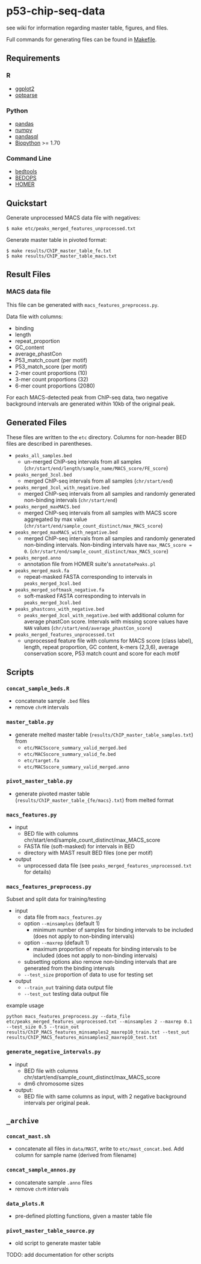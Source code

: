 # p53-chip-seq-data

see wiki for information regarding master table, figures, and files.

Full commands for generating files can be found in [Makefile](Makefile).

## Requirements

### R

* [ggplot2](http://ggplot2.org/)
* [optparse](https://github.com/trevorld/optparse/)

### Python

* [pandas](http://pandas.pydata.org/)
* [numpy](http://www.numpy.org/)
* [pandasql](https://github.com/yhat/pandasql/)
* [Biopython](http://biopython.org/) >= 1.70

### Command Line

* [bedtools](http://bedtools.readthedocs.io/)
* [BEDOPS](http://bedops.readthedocs.io/)
* [HOMER](http://homer.salk.edu/)

## Quickstart

Generate unprocessed MACS data file with negatives:

    $ make etc/peaks_merged_features_unprocessed.txt

Generate master table in pivoted format:

    $ make results/ChIP_master_table_fe.txt
    $ make results/ChIP_master_table_macs.txt

## Result Files

### MACS data file

This file can be generated with `macs_features_preprocess.py`.

Data file with columns:

- binding
- length
- repeat_proportion
- GC_content
- average_phastCon
- P53_match_count (per motif)
- P53_match_score (per motif)
- 2-mer count proportions (10)
- 3-mer count proportions (32)
- 6-mer count proportions (2080)

For each MACS-detected peak from ChIP-seq data, two negative background intervals are generated within 10kb of the original peak.

## Generated Files

These files are written to the `etc` directory. Columns for non-header BED files are described in parentheses.

- `peaks_all_samples.bed`
    - un-merged ChIP-seq intervals from all samples (`chr/start/end/length/sample_name/MACS_score/FE_score`)
- `peaks_merged_3col.bed`
    - merged ChIP-seq intervals from all samples (`chr/start/end`)
- `peaks_merged_3col_with_negative.bed`
    - merged ChIP-seq intervals from all samples and randomly generated non-binding intervals (`chr/start/end`)
- `peaks_merged_maxMACS.bed`
    - merged ChIP-seq intervals from all samples with MACS score aggregated by max value (`chr/start/end/sample_count_distinct/max_MACS_score`)
- `peaks_merged_maxMACS_with_negative.bed`
    - merged ChIP-seq intervals from all samples and randomly generated non-binding intervals. Non-binding intervals have `max_MACS_score = 0`. (`chr/start/end/sample_count_distinct/max_MACS_score`)
- `peaks_merged.anno`
    - annotation file from HOMER suite's `annotatePeaks.pl`
- `peaks_merged_mask.fa`
    - repeat-masked FASTA corresponding to intervals in `peaks_merged_3col.bed`
- `peaks_merged_softmask_negative.fa`
    - soft-masked FASTA corresponding to intervals in `peaks_merged_3col.bed`
- `peaks_phastcons_with_negative.bed`
    - `peaks_merged_3col_with_negative.bed` with additional column for average phastCon score. Intervals with missing score values have `NAN` values (`chr/start/end/average_phastCon_score`)
- `peaks_merged_features_unprocessed.txt`
    - unprocessed feature file with columns for MACS score (class label), length, repeat proportion, GC content, k-mers (2,3,6), average conservation score, P53 match count and score for each motif

## Scripts

### `concat_sample_beds.R`

- concatenate sample `.bed` files
- remove `chrM` intervals

### `master_table.py`

- generate melted master table (`results/ChIP_master_table_samples.txt`) from
    - `etc/MACSscore_summary_valid_merged.bed`
    - `etc/MACSscore_summary_valid_fe.bed`
    - `etc/target.fa`
    - `etc/MACSscore_summary_valid_merged.anno`

### `pivot_master_table.py`

- generate pivoted master table (`results/ChIP_master_table_{fe/macs}.txt`) from melted format

### `macs_features.py`

- input
    - BED file with columns chr/start/end/sample_count_distinct/max_MACS_score
    - FASTA file (soft-masked) for intervals in BED
    - directory with MAST result BED files (one per motif)
- output
    - unprocessed data file (see `peaks_merged_features_unprocessed.txt` for details)

### `macs_features_preprocess.py`

Subset and split data for training/testing

- input
    - data file from `macs_features.py`
    - option `--minsamples` (default 1)
        - minimum number of samples for binding intervals to be included (does not apply to non-binding intervals)
    - option `--maxrep` (default 1)
        - maximum proportion of repeats for binding intervals to be included (does not apply to non-binding intervals)
    - subsetting options also remove non-binding intervals that are generated from the binding intervals
    - `--test_size` proportion of data to use for testing set
- output
    - `--train_out` training data output file
    - `--test_out` testing data output file

example usage

    python macs_features_preprocess.py --data_file etc/peaks_merged_features_unprocessed.txt --minsamples 2 --maxrep 0.1 --test_size 0.5 --train_out results/ChIP_MACS_features_minsamples2_maxrep10_train.txt --test_out results/ChIP_MACS_features_minsamples2_maxrep10_test.txt

### `generate_negative_intervals.py`

- input
    - BED file with columns chr/start/end/sample_count_distinct/max_MACS_score
    - dm6 chromosome sizes
- output:
    - BED file with same columns as input, with 2 negative background intervals per original peak.

## `_archive`

### `concat_mast.sh`

- concatenate all files in `data/MAST`, write to `etc/mast_concat.bed`. Add column for sample name (derived from filename)

### `concat_sample_annos.py`

- concatenate sample `.anno` files
- remove `chrM` intervals

### `data_plots.R`

- pre-defined plotting functions, given a master table file

### `pivot_master_table_source.py`

- old script to generate master table

TODO: add documentation for other scripts
